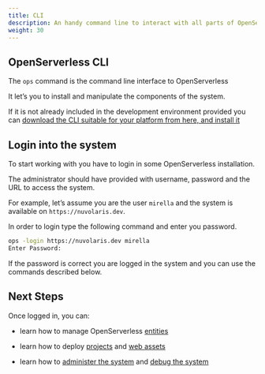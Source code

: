```yaml
---
title: CLI
description: An handy command line to interact with all parts of OpenServerless
weight: 30
---
```

## OpenServerless CLI

The `ops` command is the command line interface to OpenServerless

It let’s you to install and manipulate the components of the system.

If it is not already included in the development environment provided
you can [download the CLI suitable for your platform from here, and
install it](/docs/installation/download/)

## Login into the system

To start working with you have to login in some OpenServerless
installation.

The administrator should have provided with username, password and the
URL to access the system.

For example, let’s assume you are the user `mirella` and the system is
available on `https://nuvolaris.dev`.

In order to login type the following command and enter you password.

```bash
ops -login https://nuvolaris.dev mirella
Enter Password:
```

If the password is correct you are logged in the system and you can use
the commands described below.

## Next Steps

Once logged in, you can:

- learn how to manage OpenServerless
    [entities](/docs/cli/entities/)

- learn how to deploy [projects](/docs/cli/project/) and [web
    assets](/docs/cli/assets/)

- learn how to [administer the system](/docs/cli/admin/) and [debug
    the system](/docs/cli/debug/)
